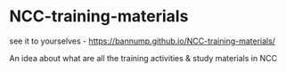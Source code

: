 # NCC-training-materials 
see it to yourselves - https://bannump.github.io/NCC-training-materials/

An idea about what are all the training activities &amp; study materials in NCC
